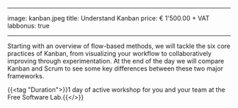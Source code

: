 
---
image: kanban.jpeg
title: Understand Kanban
price: € 1'500.00 + VAT 
labbonus: true

---

Starting with an overview of flow-based methods, we will tackle the six core practices of Kanban, from visualizing your workflow to collaboratively improving through experimentation. At the end of the day we will compare Kanban and Scrum to see some key differences between these two major frameworks. 

{{<tag "Duration">}}1 day of active workshop for you and your team at the Free Software Lab.{{</>}}

<!--more--> 
